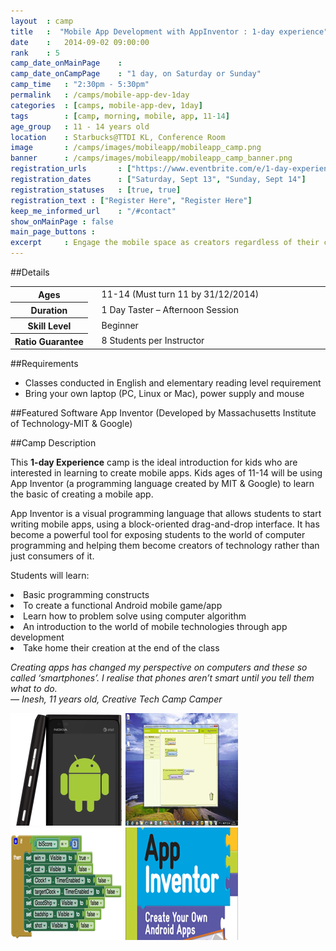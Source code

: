 ```yaml
---
layout 	: camp
title 	:  "Mobile App Development with AppInventor : 1-day experience"
date 	:   2014-09-02 09:00:00
rank    : 5
camp_date_onMainPage 	:
camp_date_onCampPage 	: "1 day, on Saturday or Sunday"
camp_time	: "2:30pm - 5:30pm"
permalink   : /camps/mobile-app-dev-1day    
categories  : [camps, mobile-app-dev, 1day]
tags	    : [camp, morning, mobile, app, 11-14]
age_group 	: 11 - 14 years old
location	: Starbucks@TTDI KL, Conference Room
image		: /camps/images/mobileapp/mobileapp_camp.png
banner		: /camps/images/mobileapp/mobileapp_camp_banner.png
registration_urls		: ["https://www.eventbrite.com/e/1-day-experience-mobile-app-development-with-appinventor-saturday-sept-13th-tickets-12885692453", "https://www.eventbrite.com/e/1-day-experience-mobile-app-development-with-appinventor-sunday-sept-14th-tickets-12885708501"]
registration_dates		: ["Saturday, Sept 13", "Sunday, Sept 14"]
registration_statuses	: [true, true]
registration_text : ["Register Here", "Register Here"]
keep_me_informed_url	: "/#contact"
show_onMainPage : false
main_page_buttons :
excerpt		: Engage the mobile space as creators regardless of their computer programming knowledge
---
```


##Details
<table style="white-space: nowrap">
    <col width="13%">
    <col width="3%">
    <col width="84%">
	<tr>
		<th>Ages</th>
        <td/>
		<td>11-14 (Must turn 11 by 31/12/2014)</td>
	</tr>	
	<tr>
		<th>Duration</th>
        <td/>
		<td>1 Day Taster – Afternoon Session</td>
	</tr>	
	<tr>
		<th>Skill Level</th>
        <td/>
		<td>Beginner</td>
	</tr>	
	<tr>
		<th>Ratio Guarantee</th>
        <td/>
		<td>8 Students per Instructor</td>
	</tr>
</table>

##Requirements
* Classes conducted in English and elementary reading level requirement
* Bring your own laptop (PC, Linux or Mac), power supply and mouse

##Featured Software
App Inventor (Developed by Massachusetts Institute of Technology-MIT & Google)

##Camp Description
<div class="row">

<div class="col-md-8">
<p>
This <b>1-day Experience</b> camp is the ideal introduction for kids who are interested in learning to create mobile apps. Kids ages of 11-14 will be using App Inventor (a programming language created by MIT & Google) to learn the basic of creating a mobile app. 
</p>
<p>
App Inventor is a visual programming language that allows students to start writing mobile apps, using a block-oriented drag-and-drop interface. It has become a powerful tool for exposing students to the world of computer programming and helping them become creators of technology rather than just consumers of it.
</p>
<p>
Students will learn:
<ll>
    <li>Basic programming constructs</li>
    <li>To create a functional Android mobile game/app</li>
    <li>Learn how to problem solve using computer algorithm</li>
    <li>An introduction to the world of mobile technologies through app development</li>
    <li>Take home their creation at the end of the class</li>
</ll>
</p>
<p><i>
Creating apps has changed my perspective on computers and these so called ‘smartphones’. I realise that phones aren’t smart until you tell them what to do.
<br>— Inesh, 11 years old, Creative Tech Camp Camper
</i></p>
</div>

<div class="col-md-4">
	<img class="pad img-responsive ctc-camp-imgs" src="/camps/images/mobileapp/1.png"/>
	<img class="pad img-responsive ctc-camp-imgs" src="/camps/images/mobileapp/2.png"/>
	<img class="pad img-responsive ctc-camp-imgs" src="/camps/images/mobileapp/3.png"/>
	<img class="pad img-responsive ctc-camp-imgs" src="/camps/images/mobileapp/4.png"/>
</div>

</div>
